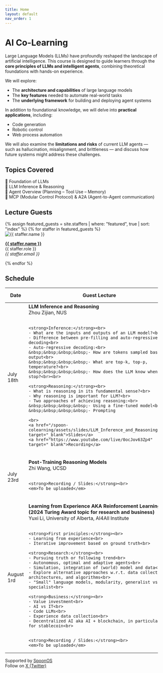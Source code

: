 ```yaml
---
title: Home
layout: default
nav_order: 1
---
```


# AI Co-Learning


Large Language Models (LLMs) have profoundly reshaped the landscape of artificial intelligence. This course is designed to guide learners through the **core principles of LLMs and intelligent agents**, combining theoretical foundations with hands-on experience.

We will explore:
- The **architecture and capabilities** of large language models
- The **key features** needed to automate real-world tasks
- The **underlying framework** for building and deploying agent systems

In addition to foundational knowledge, we will delve into **practical applications**, including:
- Code generation
- Robotic control
- Web process automation

We will also examine the **limitations and risks** of current LLM agents — such as hallucination, misalignment, and brittleness — and discuss how future systems might address these challenges.


## Topics Covered

 🔹 Foundation of LLMs  
 🔹 LLM Inference & Reasoning          
 🔹 Agent Overview (Planning – Tool Use – Memory)       
 🔹 MCP (Modular Control Protocol) & A2A (Agent-to-Agent communication)


## Lecture Guests

<div class="staff-grid">
{% assign featured_guests = site.staffers | where: "featured", true | sort: "index" %}
{% for staffer in featured_guests %}
  <div class="staff-card">
    <img src="{{ staffer.picture }}" alt="{{ staffer.name }}" />
    <p>
      <strong><a href="{{ staffer.external_url }}" target="_blank">{{ staffer.name }}</a></strong><br>
      {{ staffer.role }}<br>
      <em>{{ staffer.email }}</em>
    </p>
  </div>
{% endfor %}
</div>

## Schedule

<table>
  <thead>
    <tr>
      <th>Date</th>
      <th>Guest Lecture</th>
      <th>Supplemental Readings</th>
    </tr>
  </thead>
  <tbody>
  <tr>
  <td>July 18th</td>
  <td>
    <strong>LLM Inference and Reasoning</strong><br>
    Zhou Zijian, NUS<br><br>

    <strong>Inference:</strong><br>
    - What are the inputs and outputs of an LLM model?<br>
    - Difference between pre-filling and auto-regressive decoding<br>
    - Auto-regressive decoding:<br>
    &nbsp;&nbsp;&nbsp;&nbsp;- How are tokens sampled based on output<br>
    &nbsp;&nbsp;&nbsp;&nbsp;- What are top-k, top-p, temperature?<br>
    &nbsp;&nbsp;&nbsp;&nbsp;- How does the LLM know when to stop?<br><br>

    <strong>Reasoning:</strong><br>
    - What is reasoning in its fundamental sense?<br>
    - Why reasoning is important for LLM?<br>
    - Two approaches of achieving reasoning:<br>
    &nbsp;&nbsp;&nbsp;&nbsp;- Using a fine-tuned model<br>
    &nbsp;&nbsp;&nbsp;&nbsp;- Prompting

    <br>
    <a href="/spoon-colearning/assets/slides/LLM_Inference_and_Reasoning.pdf" target="_blank">Slides</a>
    <a href="https://www.youtube.com/live/0ocJov63Zp4" target="_blank">Recording</a>
  </td>
  <td>
    - <a href="https://arxiv.org/abs/2402.10200" target="_blank">Chain-of-Thought Reasoning Without Prompting</a><br>
    - <a href="https://arxiv.org/abs/2309.03409" target="_blank">Large Language Models as Optimizers</a><br><br>
  </td>
</tr>
<tr>
  <td>July 23rd</td>
  <td>
    <strong>Post-Training Reasoning Models</strong><br>
    Zhi Wang, UCSD<br><br>

    <strong>Recording / Slides:</strong><br>
    <em>To be uploaded</em>
  </td>
  <td>
    - <a href="https://web.stanford.edu/class/psych209/Readings/SuttonBartoIPRLBook2ndEd.pdf" target="_blank">Introduction to Reinforcement Learning</a><br>
    - <a href="https://courses.d2l.ai/berkeley-stat-157/index.html" target="_blank">Introduction to Deep Learning</a><br><br>
  </td>
</tr>
<tr>
  <td>August 1rd</td>
  <td>
    <strong>Learning from Experience AKA Reinforcement Learning (2024 Turing Award topic for research and business)</strong><br>
    Yuxi Li, University of Alberta, AI4All Institute <br><br>
    
    <strong>First principles:</strong><br>
    - Learning from experience<br>
    - Iterative improvement based on ground truth<br>

    <strong>Research:</strong><br>
    - Pursuing truth or following trend<br>
    - Autonomous, optimal and adaptive agents<br>
    - Simulation, integration of (world) model and data<br>
    - Explore alternative approaches w.r.t. data collection, architectures, and algorithms<br>
    - "Small" language models, modularity, generalist vs specialist<br>

    <strong>Business:</strong><br>
    - Value investment<br>
    - AI vs IT<br>
    - Code LLMs<br>
    - Experience data collection<br>
    - Decentralized AI aka AI + blockchain, in particular, for stablecoin<br>


    <strong>Recording / Slides:</strong><br>
    <em>To be uploaded</em>
  </td>
  <td>
    <em>To be uploaded</em>
  </td>
</tr>
  </tbody>
</table>


Supported by [SpoonOS](https://spoonai.io)  
Follow on [X (Twitter)](https://x.com/SpoonOS_ai)